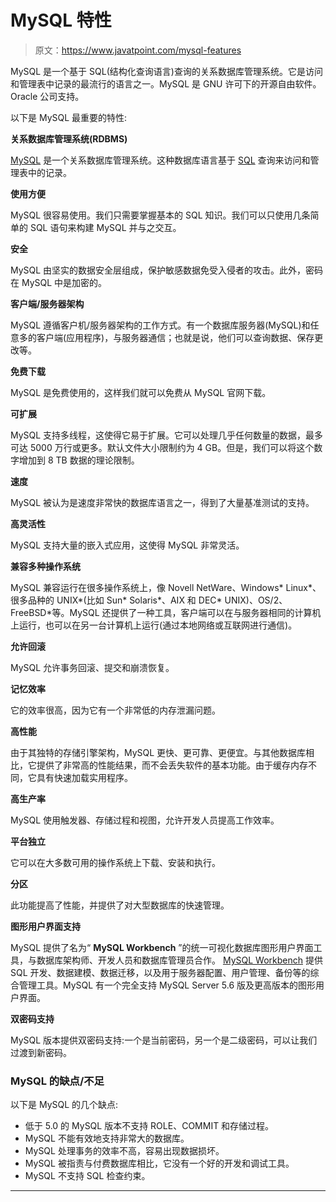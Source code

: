 # MySQL 特性

> 原文：<https://www.javatpoint.com/mysql-features>

MySQL 是一个基于 SQL(结构化查询语言)查询的关系数据库管理系统。它是访问和管理表中记录的最流行的语言之一。MySQL 是 GNU 许可下的开源自由软件。Oracle 公司支持。

以下是 MySQL 最重要的特性:

**关系数据库管理系统(RDBMS)**

[MySQL](https://www.javatpoint.com/mysql-tutorial) 是一个关系数据库管理系统。这种数据库语言基于 [SQL](https://www.javatpoint.com/sql-tutorial) 查询来访问和管理表中的记录。

**使用方便**

MySQL 很容易使用。我们只需要掌握基本的 SQL 知识。我们可以只使用几条简单的 SQL 语句来构建 MySQL 并与之交互。

**安全**

MySQL 由坚实的数据安全层组成，保护敏感数据免受入侵者的攻击。此外，密码在 MySQL 中是加密的。

**客户端/服务器架构**

MySQL 遵循客户机/服务器架构的工作方式。有一个数据库服务器(MySQL)和任意多的客户端(应用程序)，与服务器通信；也就是说，他们可以查询数据、保存更改等。

**免费下载**

MySQL 是免费使用的，这样我们就可以免费从 MySQL 官网下载。

**可扩展**

MySQL 支持多线程，这使得它易于扩展。它可以处理几乎任何数量的数据，最多可达 5000 万行或更多。默认文件大小限制约为 4 GB。但是，我们可以将这个数字增加到 8 TB 数据的理论限制。

**速度**

MySQL 被认为是速度非常快的数据库语言之一，得到了大量基准测试的支持。

**高灵活性**

MySQL 支持大量的嵌入式应用，这使得 MySQL 非常灵活。

**兼容多种操作系统**

MySQL 兼容运行在很多操作系统上，像 Novell NetWare、Windows* Linux*、很多品种的 UNIX*(比如 Sun* Solaris*、AIX 和 DEC* UNIX)、OS/2、FreeBSD*等。MySQL 还提供了一种工具，客户端可以在与服务器相同的计算机上运行，也可以在另一台计算机上运行(通过本地网络或互联网进行通信)。

**允许回滚**

MySQL 允许事务回滚、提交和崩溃恢复。

**记忆效率**

它的效率很高，因为它有一个非常低的内存泄漏问题。

**高性能**

由于其独特的存储引擎架构，MySQL 更快、更可靠、更便宜。与其他数据库相比，它提供了非常高的性能结果，而不会丢失软件的基本功能。由于缓存内存不同，它具有快速加载实用程序。

**高生产率**

MySQL 使用触发器、存储过程和视图，允许开发人员提高工作效率。

**平台独立**

它可以在大多数可用的操作系统上下载、安装和执行。

**分区**

此功能提高了性能，并提供了对大型数据库的快速管理。

**图形用户界面支持**

MySQL 提供了名为“ **MySQL Workbench** ”的统一可视化数据库图形用户界面工具，与数据库架构师、开发人员和数据库管理员合作。 [MySQL Workbench](https://www.javatpoint.com/mysql-workbench) 提供 SQL 开发、数据建模、数据迁移，以及用于服务器配置、用户管理、备份等的综合管理工具。MySQL 有一个完全支持 MySQL Server 5.6 版及更高版本的图形用户界面。

**双密码支持**

MySQL 版本提供双密码支持:一个是当前密码，另一个是二级密码，可以让我们过渡到新密码。

### MySQL 的缺点/不足

以下是 MySQL 的几个缺点:

*   低于 5.0 的 MySQL 版本不支持 ROLE、COMMIT 和存储过程。
*   MySQL 不能有效地支持非常大的数据库。
*   MySQL 处理事务的效率不高，容易出现数据损坏。
*   MySQL 被指责与付费数据库相比，它没有一个好的开发和调试工具。
*   MySQL 不支持 SQL 检查约束。

* * *